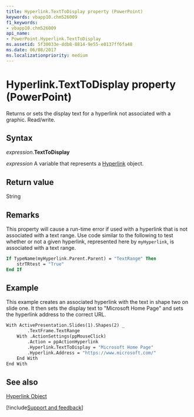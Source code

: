 ```yaml
---
title: Hyperlink.TextToDisplay property (PowerPoint)
keywords: vbapp10.chm526009
f1_keywords:
- vbapp10.chm526009
api_name:
- PowerPoint.Hyperlink.TextToDisplay
ms.assetid: 5f30033e-ddb8-8814-9e55-e0137ff6fa48
ms.date: 06/08/2017
ms.localizationpriority: medium
---
```



# Hyperlink.TextToDisplay property (PowerPoint)

Returns or sets the display text for a hyperlink not associated with a graphic. Read/write.


## Syntax

_expression_.**TextToDisplay**

_expression_ A variable that represents a [Hyperlink](PowerPoint.Hyperlink.md) object.


## Return value

String


## Remarks

This property will cause a run-time error if used with a hyperlink that is not associated with a text range. Use code similar to the following to test whether or not a given hyperlink, represented here by `myHyperlink`, is associated with a text range.

```vb
If TypeName(myHyperlink.Parent.Parent) = "TextRange" Then
    strTRtest = "True"
End If
```


## Example

This example creates an associated hyperlink with the text in shape two on slide one. It then sets the display text to "Microsoft Home Page" and sets the hyperlink address to the correct URL.


```vb
With ActivePresentation.Slides(1).Shapes(2) _
        .TextFrame.TextRange
    With .ActionSettings(ppMouseClick)
        .Action = ppActionHyperlink
        .Hyperlink.TextToDisplay = "Microsoft Home Page"
        .Hyperlink.Address = "https://www.microsoft.com/"
    End With
End With
```


## See also


[Hyperlink Object](PowerPoint.Hyperlink.md)

[!include[Support and feedback](~/includes/feedback-boilerplate.md)]